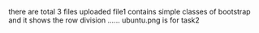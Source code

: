 there are total 3 files uploaded
file1 contains simple classes of bootstrap and it shows the row division ......
ubuntu.png is for task2
